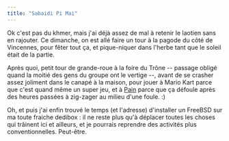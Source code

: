 ```yaml
---
title: "Sabaidi Pi Mai"
---
```


Ok c'est pas du khmer, mais j'ai déjà assez de mal à retenir le laotien sans
en rajouter. Ce dimanche, on est allé faire un tour à la pagode du côté de
Vincennes, pour fêter tout ça, et pique-niquer dans l'herbe tant que le soleil
était de la partie.

Après quoi, petit tour de grande-roue à la foire du Trône -- passage obligé
quand la moitié des gens du groupe ont le vertige --, avant de se crasher
assez joliment dans le canapé à la maison, pour jouer à Mario Kart parce que
c'est quand même un super jeu, et à
[Pain](http://www.jeuxvideo.com/jeux/0001/00019194.htm) parce que ça défoule
après des heures passées à zig-zager au milieu d'une foule. :)

Oh, et puis j'ai enfin trouvé le temps (et l'adresse) d'installer un FreeBSD
sur ma toute fraiche dedibox : il ne reste plus qu'à déplacer toutes les
choses qui trâinent ici et ailleurs, et je pourrais reprendre des activités
plus conventionnelles. Peut-être.

